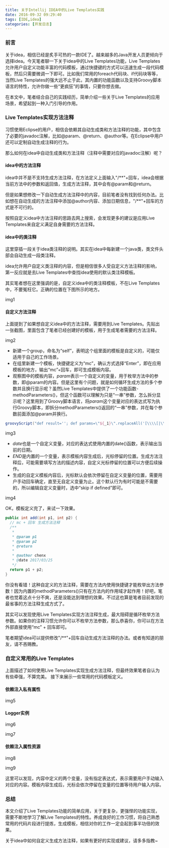 ```yaml
---
title: 关于Intellij IDEA中的Live Templates实践
date: 2016-09-32 09:29:40
tags: [IDE,idea]
categories: [开发日志]
---
```

### 前言
关于idea，相信已经是炙手可热的一款IDE了。越来越多的Java开发人员更倾向于选择idea。今天笔者聊一下关于idea中的Live Templates功能，Live Templates允许用户自定义功能丰富的代码模板，通过快捷键的方式可以迅速生成一段代码模板，然后只需要微调一下即可。比如我们常用的foreach代码块、if代码块等等，当然Live Templates的强大远不止于此，其内置的功能函数以及支持Groovy脚本语言的特性，允许你做一些“更疯狂”的事情，只要你想去做。

在本文中，笔者结合自己的实践经历，简单介绍一些关于Live Templates的应用场景，希望起到一种入门引导的作用。
### Live Templates实现方法注释
习惯使用Eclipse的用户，相信会依赖其自动生成类和方法注释的功能，其中包含了必要的javadoc注解，比如@param、@return、@author等。在Eclipse中用户还可以定制自动生成注释的行为。

那么如何在idea中自动生成类和方法注释（注释中需要对应的javadoc注解）呢？
#### idea中的方法注释
idea中并不是不支持生成方法注释，在方法定义上面输入"/\*\*"+回车，idea会根据当前方法中的参数和返回值，生成方法注释，其中会有@param和@return。

但是如果想修改一下自动生成方法注释中的内容，目前笔者没有找到任何办法。比如想在自动生成的方法注释中添加@author内容、添加日期信息，"/\*\*"+回车的方式是不可行的。

按照自定义idea中方法注释的思路去网上搜索，会发现更多的建议是应用Live Templates来自定义满足自身需要的方法注释。
#### idea中的类注释
这里穿插一段关于idea类注释的说明。其实在idea中每新建一个java类，类文件头部会自动生成一段类注释。

idea允许用户自定义类注释的内容，但是相信很多人受自定义方法注释的影响，第一反应就是去Live Templates中查找idea使用的默认类注释模板。

其实笔者想在这里强调的是，自定义idea中的类注释模板，不在Live Templates中，不要冤枉它。正确的位置在下图所示的地方。

img1

#### 自定义方法注释
上面提到了如果想自定义idea中的方法注释，需要用到Live Templates。先贴出一张截图，里面包含了笔者已经创建好的模板，用于生成笔者需要的方法注释。

img2

- 新建一个group，命名为“self”，表明这个组里面的模板是自定义的，可能仅适用于自己的工作场景。
- 在组里新建一个模板，快捷键定义为“mc”，确认方式选择“Enter”，即在应用模板的地方，输出“mc”+回车，即可生成模板内容。
- 观察图中的模板内容，$param$表示一个自定义的变量，用于枚举方法中的参数，即@param的内容。但是这里有个问题，就是如何循环生成方法的多个参数并且换行显示呢？虽然Live Templates中提供了一个功能函数-methodParameters()，但这个函数可以理解为只是“一串”参数，怎么拆分显示呢？这里用到了Groovy脚本语言，将$param$这个变量对应的表达式写为执行Groovy脚本，即拆分methodParameters()返回的“一串”参数，并在每个参数前面添加@param并换行。
``` Groovy
groovyScript("def result=''; def params=\"${_1}\".replaceAll('[\\\\[|\\\\]|\\\\s]', '').split(',').toList(); for(i = 0; i < params.size(); i++) {result+='* @param ' + params[i] + ((i < params.size() - 1) ? '\\n\\b' : '')}; return result", methodParameters())
```
img3

- $date$也是一个自定义变量，对应的表达式使用内置的date()函数，表示输出当前的日期。
- $END$是内置的一个变量，表示模板内容生成后，光标停留的位置。生成方法注释后，可能需要填写方法的描述内容，自定义光标停留的位置可以方便后续操作。
- 生成的自定义模板内容后，光标默认会依次停留在自定义变量的位置，需要用户手动回车确定，直至无自定义变量为止。这个默认行为有时可能是不需要的，所以编辑自定义变量时，选中“skip if defined”即可。

img4

OK，模板定义完了，来试一下效果。

``` java
public int add(int p1, int p2) {
  // mc + 回车 生成方法注释
  /**
   *
   * @param p1
   * @param p2
   * @return
   *
   * @author chenx
   * @date 2017/03/25
   */  
  return p1 + p2;
}
```

你没有看错！这种自定义的方法注释，需要在方法内使用快捷键才能枚举出方法参数！因为内置的methodParameters()只有在方法内的作用域才起作用！好吧，笔者也觉着这点十分不爽，还是没能达到理想的效果。不过这也算是笔者目前发现的最省事的方法注释生成方式了。

其实可以发现使用Live Templates实现方法注释生成，最大阻碍是循环枚举方法参数。如果你的注释习惯允许你可以不枚举方法参数，那么恭喜你，你可以在方法外部直接使用“mc” + 回车即可。

笔者期望idea可以提供修改"/\*\*"+回车自动生成方法注释的办法。或者有知道的朋友，请不吝赐教。

### 自定义常用的Live Templates
上面描述了如何使用Live Templates实现生成方法注释，但最终效果笔者自认为有些牵强，不算完美。
接下来展示一些常用的代码模板定义。

#### 依赖注入私有属性

img5

#### Logger实例

img6

img7

#### 依赖注入属性资源

img8

img9

这里可以发现，内容中定义的两个变量，没有指定表达式，表示需要用户手动输入对应的内容。模板内容生成后，光标会依次停留在变量的位置等待用户输入内容。

### 总结
本文介绍了Live Templates功能的简单应用，关于更复杂，更强悍的功能实现，需要不断地学习了解Live Templates的特性。养成良好的工作习惯，将自己熟悉常用的代码片段进行提炼，生成模板，相信对你的工作一定会起到事半功倍的效果。

关于idea中如何自定义生成方法注释，如果有更好的实现或建议，请多多指教~
